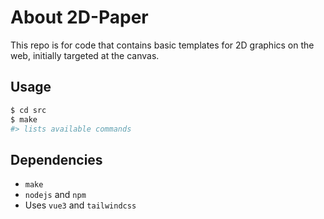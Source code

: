 # About 2D-Paper

This repo is for code that contains basic templates for 2D graphics on the web, initially targeted at the canvas.

## Usage

```sh
$ cd src
$ make
#> lists available commands
```

## Dependencies

* `make`
* `nodejs` and `npm`
* Uses `vue3` and `tailwindcss`
